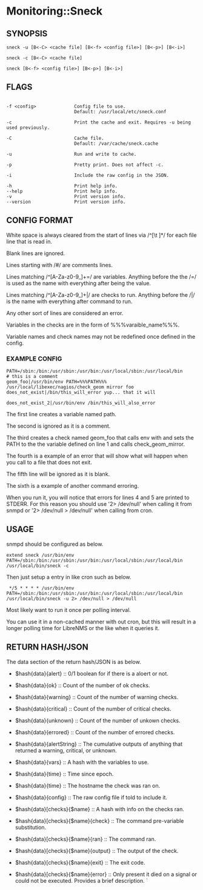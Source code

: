 # Monitoring::Sneck

## SYNOPSIS

```
sneck -u [B<-C> <cache file] [B<-f> <config file>] [B<-p>] [B<-i>]

sneck -c [B<-C> <cache file]

sneck [B<-f> <config file>] [B<-p>] [B<-i>]
```

## FLAGS

```

-f <config>              Config file to use.
                         Default: /usr/local/etc/sneck.conf

-c                       Print the cache and exit. Requires -u being used previously.

-C                       Cache file.
                         Default: /var/cache/sneck.cache

-u                       Run and write to cache.

-p                       Pretty print. Does not affect -c.

-i                       Include the raw config in the JSON.

-h                       Print help info.
--help                   Print help info.
-v                       Print version info.
--version                Print version info.
```

## CONFIG FORMAT

White space is always cleared from the start of lines via /^[\t ]*/ for
each file line that is read in.

Blank lines are ignored.

Lines starting with /\#/ are comments lines.

Lines matching /^[A-Za-z0-9\_]+\=/ are variables. Anything before the the
/\=/ is used as the name with everything after being the value.

Lines matching /^[A-Za-z0-9\_]+\|/ are checks to run. Anything before the
/\|/ is the name with everything after command to run.

Any other sort of lines are considered an error.

Variables in the checks are in the form of %%%varaible_name%%%.

Variable names and check names may not be redefined once defined in the config.

### EXAMPLE CONFIG

```
PATH=/sbin:/bin:/usr/sbin:/usr/bin:/usr/local/sbin:/usr/local/bin
# this is a comment
geom_foo|/usr/bin/env PATH=%%%PATH%%% /usr/local/libexec/nagios/check_geom mirror foo
does_not_exist|/bin/this_will_error yup... that it will
 
does_not_exist_2|/usr/bin/env /bin/this_will_also_error
```

The first line creates a variable named path.

The second is ignored as it is a comment.

The third creates a check named geom_foo that calls env with and sets the PATH to the
the variable defined on line 1 and calls check_geom_mirror.

The fourth is a example of an error that will show what will happen when you call to a
file that does not exit.

The fifth line will be ignored as it is blank.

The sixth is a example of another command erroring.

When you run it, you will notice that errors for lines 4 and 5 are printed to STDERR.
For this reason you should use '2> /dev/null' when calling it from snmpd or
'2> /dev/null > /dev/null' when calling from cron.

## USAGE

snmpd should be configured as below.

```
extend sneck /usr/bin/env PATH=/sbin:/bin:/usr/sbin:/usr/bin:/usr/local/sbin:/usr/local/bin /usr/local/bin/sneck -c
```

Then just setup a entry in like cron such as below.

```
 */5 * * * * /usr/bin/env PATH=/sbin:/bin:/usr/sbin:/usr/bin:/usr/local/sbin:/usr/local/bin  /usr/local/bin/sneck -u 2> /dev/null > /dev/null
```

Most likely want to run it once per polling interval.

You can use it in a non-cached manner with out cron, but this will result in a
longer polling time for LibreNMS or the like when it queries it.

## RETURN HASH/JSON

The data section of the return hash/JSON is as below.

- $hash{data}{alert} :: 0/1 boolean for if there is a aloert or not.

- $hash{data}{ok} :: Count of the number of ok checks.

- $hash{data}{warning} :: Count of the number of warning checks.

- $hash{data}{critical} :: Count of the number of critical checks.

- $hash{data}{unknown} :: Count of the number of unkown checks.

- $hash{data}{errored} :: Count of the number of errored checks.

- $hash{data}{alertString} :: The cumulative outputs of anything that
  returned a warning, critical, or unknown.

- $hash{data}{vars} :: A hash with the variables to use.

- $hash{data}{time} :: Time since epoch.

- $hash{data}{time} :: The hostname the check was ran on.

- $hash{data}{config} :: The raw config file if told to include it.

- $hash{data}[checks}{$name} :: A hash with info on the checks ran.

- $hash{data}[checks}{$name}{check} :: The command pre-variable substitution.

- $hash{data}[checks}{$name}{ran} :: The command ran.

- $hash{data}[checks}{$name}{output} :: The output of the check.

- $hash{data}[checks}{$name}{exit} :: The exit code.

- $hash{data}[checks}{$name}{error} :: Only present it died on a
  signal or could not be executed. Provides a brief description.
`
